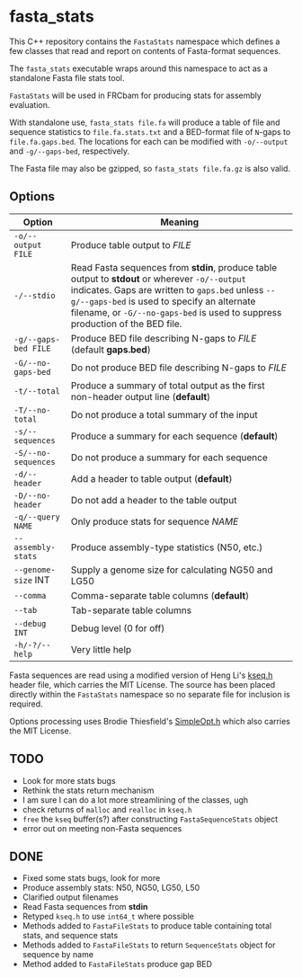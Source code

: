 fasta_stats
===========

This C++ repository contains the `FastaStats` namespace which defines a few classes that read and report on contents of Fasta-format sequences.

The `fasta_stats` executable wraps around this namespace to act as a standalone Fasta file stats tool.

`FastaStats` will be used in FRCbam for producing stats for assembly evaluation.

With standalone use, `fasta_stats file.fa` will produce a table of file and sequence statistics to `file.fa.stats.txt` and a BED-format file of `N`-gaps to `file.fa.gaps.bed`.  The locations for each can be modified with `-o/--output` and `-g/--gaps-bed`, respectively.

The Fasta file may also be gzipped, so `fasta_stats file.fa.gz` is also valid.

Options
-------

Option  |  Meaning
------- | --------
`-o/--output FILE` | Produce table output to *FILE*
`-/--stdio` | Read Fasta sequences from **stdin**, produce table output to **stdout** or wherever `-o/--output` indicates.  Gaps are written to `gaps.bed` unless `--g/--gaps-bed` is used to specify an alternate filename, or `-G/--no-gaps-bed` is used to suppress production of the BED file.
`-g/--gaps-bed FILE` | Produce BED file describing N-gaps to *FILE* (default **gaps.bed**)
`-G/--no-gaps-bed` | Do not produce BED file describing N-gaps to *FILE*
`-t/--total` | Produce a summary of total output as the first non-header output line (**default**)
`-T/--no-total` | Do not produce a total summary of the input
`-s/--sequences` | Produce a summary for each sequence (**default**)
`-S/--no-sequences` | Do not produce a summary for each sequence
`-d/--header` | Add a header to table output (**default**)
`-D/--no-header` | Do not add a header to the table output
`-q/--query NAME` | Only produce stats for sequence *NAME*
`--assembly-stats` | Produce assembly-type statistics (N50, etc.)
`--genome-size` INT | Supply a genome size for calculating NG50 and LG50
`--comma` | Comma-separate table columns (**default**)
`--tab` | Tab-separate table columns
`--debug INT` | Debug level (0 for off)
`-h/-?/--help` | Very little help

Fasta sequences are read using a modified version of Heng Li's [kseq.h](http://lh3lh3.users.sourceforge.net/kseq.shtml) header file, which carries the MIT License.  The source has been placed directly within the `FastaStats` namespace so no separate file for inclusion is required.

Options processing uses Brodie Thiesfield's [SimpleOpt.h](https://github.com/brofield/simpleopt) which also carries the MIT License.

TODO
----
* Look for more stats bugs
* Rethink the stats return mechanism
* I am sure I can do a lot more streamlining of the classes, ugh
* check returns of `malloc` and `realloc` in `kseq.h`
* `free` the `kseq` buffer(s?) after constructing `FastaSequenceStats` object
* error out on meeting non-Fasta sequences

DONE
----
* Fixed some stats bugs, look for more
* Produce assembly stats: N50, NG50, LG50, L50
* Clarified output filenames
* Read Fasta sequences from **stdin**
* Retyped `kseq.h` to use `int64_t` where possible
* Methods added to `FastaFileStats` to produce table containing total stats, and sequence stats
* Methods added to `FastaFileStats` to return `SequenceStats` object for sequence by name
* Method added to `FastaFileStats` produce gap BED

